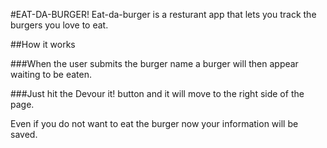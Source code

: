 #EAT-DA-BURGER!
Eat-da-burger is a resturant app that lets you track the burgers you love to eat. 

##How it works

###When the user submits the burger name a burger will then appear waiting to be eaten. 

###Just hit the Devour it! button and it will move to the right side of the page. 

Even if you do not want to eat the burger now your information will be saved. 